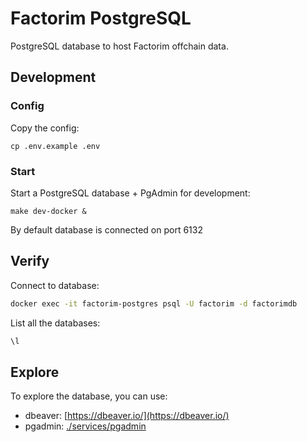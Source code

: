 # Factorim PostgreSQL

PostgreSQL database to host Factorim offchain data.

## Development

### Config

Copy the config:

```
cp .env.example .env
```

### Start

Start a PostgreSQL database + PgAdmin for development:

```
make dev-docker &
```

By default database is connected on port 6132

## Verify

Connect to database:

```bash
docker exec -it factorim-postgres psql -U factorim -d factorimdb
```

List all the databases:

```bash
\l
```

## Explore

To explore the database, you can use:

- dbeaver: [https://dbeaver.io/](https://dbeaver.io/)
- pgadmin: [./services/pgadmin](./services/pgadmin)
